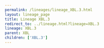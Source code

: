 ```yaml
---
permalink: /lineages/lineage_XBL.3.html
layout: lineage_page
title: Lineage XBL.3
redirect_to: ../lineage.html?lineage=XBL.3
lineage: XBL.3
parent: XBL
children: ['XBL.3']
---
```


